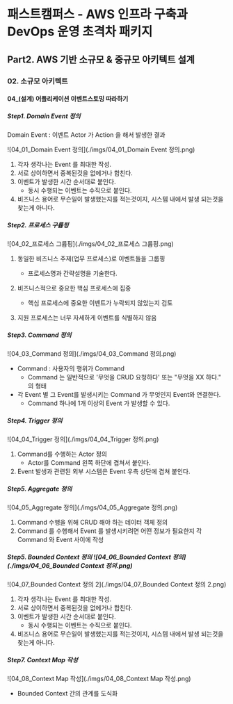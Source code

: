 # 패스트캠퍼스 - AWS 인프라 구축과 DevOps 운영 초격차 패키지

## Part2. AWS 기반 소규모 & 중규모 아키텍트 설계

### 02. 소규모 아키텍트

#### 04_(설계) 어플리케이션 이벤트스토밍 따라하기



##### Step1. Domain Event 정의

Domain Event : 이벤트 Actor 가 Action 을 해서 발생한 결과

![04_01_Domain Event 정의](./imgs/04_01_Domain Event 정의.png)

1.  각자 생각나는 Event 를 최대한 작성.
2. 서로 상이하면서 중복된것을 없에거나 합친다.
3. 이벤트가 발생한 시간 순서대로 붙인다.
   * 동시 수행되는 이벤트는 수직으로 붙인다.
4. 비즈니스 용어로 무슨일이 발생했는지를 적는것이지, 시스템 내에서 발생 되는것을 찾는게 아니다.



##### Step2. 프로세스 구륩핑

![04_02_프로세스 그륩핑](./imgs/04_02_프로세스 그륩핑.png)

1. 동일한 비즈니스 주제(업무 프로세스)로 이벤트들을 그룹핑
   * 프로세스명과 간략설명을 기술한다.

2. 비즈니스적으로 중요한 핵심 프로세스에 집중
   * 핵심 프로세스에 중요한 이벤트가 누락되지 않았는지 검토
3. 지원 프로세스는 너무 자세하게 이벤트를 식별하지 않음



##### Step3. Command 정의

![04_03_Command 정의](./imgs/04_03_Command 정의.png)

* Command : 사용자의 행위가 Command
  * Command 는 일반적으로 '무엇을 CRUD 요청하다' 또는 "무엇을 XX 하다." 의 형태
* 각 Event 별 그 Event를 발생시키는 Command 가 무엇인지 Event와 연결한다.
  * Command 하나에 1개 이상의 Event 가 발생할 수 있다.



##### Step4. Trigger 정의

![04_04_Trigger 정의](./imgs/04_04_Trigger 정의.png)

1. Command를 수행하는 Actor 정의
   * Actor를 Command 왼쪽 하단에 겹쳐서 붙인다.
2. Event 발생과 관련된 외부 시스템은 Event 우측 상단에 겹쳐 붙인다.



##### Step5. Aggregate 정의

![04_05_Aggregate 정의](./imgs/04_05_Aggregate 정의.png)

1. Command 수행을 위해 CRUD 해야 하는 데이터 객체 정의
2. Command 를 수행해서 Event 를 발생시키려면 어떤 정보가 필요한지 각 Command 와 Event 사이에 작성



##### Step5. Bounded Context 정의 ![04_06_Bounded Context 정의](./imgs/04_06_Bounded Context 정의.png)

![04_07_Bounded Context 정의 2](./imgs/04_07_Bounded Context 정의 2.png)

1.  각자 생각나는 Event 를 최대한 작성.
2. 서로 상이하면서 중복된것을 없에거나 합친다.
3. 이벤트가 발생한 시간 순서대로 붙인다.
   * 동시 수행되는 이벤트는 수직으로 붙인다.
4. 비즈니스 용어로 무슨일이 발생했는지를 적는것이지, 시스템 내에서 발생 되는것을 찾는게 아니다.



##### Step7. Context Map 작성

![04_08_Context Map 작성](./imgs/04_08_Context Map 작성.png)

* Bounded Context 간의 관계를 도식화
